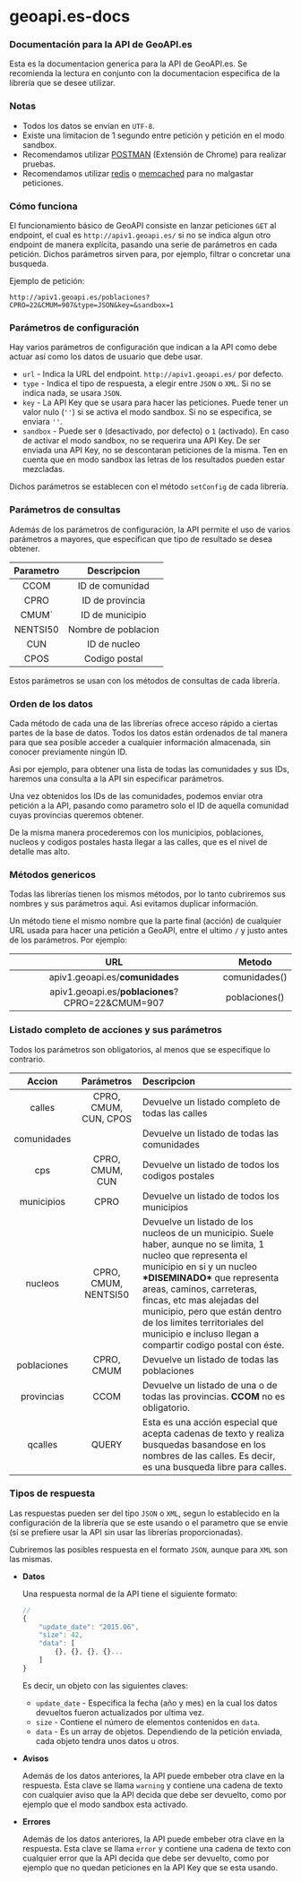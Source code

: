 # geoapi.es-docs

### Documentación para la API de GeoAPI.es

Esta es la documentacion generica para la API de GeoAPI.es. Se recomienda la lectura en
conjunto con la documentacion especifica de la librería que se desee utilizar.

### Notas

* Todos los datos se envían en `UTF-8`.
* Existe una limitacion de 1 segundo entre petición y petición en el modo sandbox.
* Recomendamos utilizar [POSTMAN](https://chrome.google.com/webstore/detail/postman/fhbjgbiflinjbdggehcddcbncdddomop) (Extensión de Chrome) para realizar pruebas.
* Recomendamos utilizar [redis](http://redis.io/) o [memcached](http://memcached.org/) para no malgastar peticiones.

### Cómo funciona

El funcionamiento básico de GeoAPI consiste en lanzar peticiones `GET` al endpoint, el cual
es `http://apiv1.geoapi.es/` si no se indica algun otro endpoint de manera explícita, pasando
una serie de parámetros en cada petición. Dichos parámetros sirven para, por ejemplo, filtrar
o concretar una busqueda.

Ejemplo de petición:

    http://apiv1.geoapi.es/poblaciones?CPRO=22&CMUM=907&type=JSON&key=&sandbox=1

### Parámetros de configuración

Hay varios parámetros de configuración que indican a la API como debe actuar así como los datos
de usuario que debe usar.

* `url` - Indica la URL del endpoint. `http://apiv1.geoapi.es/` por defecto.
* `type` - Indica el tipo de respuesta, a elegir entre `JSON` o `XML`. Si no se indica nada, se usara `JSON`.
* `key` - La API Key que se usara para hacer las peticiones. Puede tener un valor nulo (`''`) si se activa el modo sandbox. Si no se especifica, se enviara `''`.
* `sandbox` - Puede ser `0` (desactivado, por defecto) o `1` (activado). En caso de activar el modo sandbox, no se requerira una API Key. De ser enviada una API Key, no se descontaran peticiones de la misma. Ten en cuenta que en modo sandbox las letras de los resultados pueden estar mezcladas.

Dichos parámetros se establecen con el método `setConfig` de cada librería.

### Parámetros de consultas

Además de los parámetros de configuración, la API permite el uso de varios parámetros a mayores, que especifican que tipo de resultado se desea obtener.

| Parametro | Descripcion         |
|:---------:|:-------------------:|
| CCOM      | ID de comunidad     |
| CPRO      | ID de provincia     |
| CMUM`     | ID de municipio     |
| NENTSI50  | Nombre de poblacion |
| CUN       | ID de nucleo        |
| CPOS      | Codigo postal       |

Estos parámetros se usan con los métodos de consultas de cada librería.

### Orden de los datos

Cada método de cada una de las librerías ofrece acceso rápido a ciertas partes de la base de datos. Todos los datos están ordenados de tal manera para que sea posible acceder a cualquier información almacenada, sin conocer previamente ningún ID.

Asi por ejemplo, para obtener una lista de todas las comunidades y sus IDs, haremos una consulta a la API sin especificar parámetros.

Una vez obtenidos los IDs de las comunidades, podemos enviar otra petición a la API, pasando como parametro solo el ID de aquella comunidad cuyas provincias queremos obtener.

De la misma manera procederemos con los municipios, poblaciones, nucleos y codigos postales hasta llegar a las calles, que es el nivel de detalle mas alto.

### Métodos genericos

Todas las librerías tienen los mismos métodos, por lo tanto cubriremos sus nombres y sus parámetros aqui. Asi evitamos duplicar información.

Un método tiene el mismo nombre que la parte final (acción) de cualquier URL usada para hacer una petición a GeoAPI, entre el ultimo `/` y justo antes de los parámetros. Por ejemplo:

| URL                                                 | Metodo        |
|:---------------------------------------------------:|:-------------:|
| apiv1.geoapi.es/<b>comunidades</b>                  | comunidades() |
| apiv1.geoapi.es/<b>poblaciones</b>?CPRO=22&CMUM=907 | poblaciones() |

### Listado completo de acciones y sus parámetros

Todos los parámetros son obligatorios, al menos que se especifique lo contrario.

| Accion       | Parámetros               | Descripcion                                       |
|:------------:|:------------------------:|:--------------------------------------------------|
| calles       | CPRO, CMUM, CUN, CPOS    | Devuelve un listado completo de todas las calles  |
| comunidades  |                          | Devuelve un listado de todas las comunidades      |
| cps          | CPRO, CMUM, CUN          | Devuelve un listado de todos los codigos postales |
| municipios   | CPRO                     | Devuelve un listado de todos los municipios       |
| nucleos      | CPRO, CMUM, NENTSI50     | Devuelve un listado de los nucleos de un municipio. Suele haber, aunque no se limita, 1 nucleo que representa el municipio en si y un nucleo <b>\*DISEMINADO\*</b> que representa areas, caminos, carreteras, fincas, etc mas alejadas del municipio, pero que están dentro de los limites territoriales del municipio e incluso llegan a compartir codigo postal con éste. |
| poblaciones  | CPRO, CMUM               | Devuelve un listado de todas las poblaciones      |
| provincias   | CCOM                     | Devuelve un listado de una o de todas las provincias. <b>CCOM</b> no es obligatorio. |
| qcalles      | QUERY                    | Esta es una acción especial que acepta cadenas de texto y realiza busquedas basandose en los nombres de las calles. Es decir, es una busqueda libre para calles. |

### Tipos de respuesta

Las respuestas pueden ser del tipo `JSON` o `XML`, segun lo establecido en la configuración de la librería que se este usando o el parametro que se envie (si se prefiere usar la API sin usar las librerías proporcionadas).

Cubriremos las posibles respuesta en el formato `JSON`, aunque para `XML` son las mismas.

* <b>Datos</b>

    Una respuesta normal de la API tiene el siguiente formato:

    ```javascript
    //
    {
        "update_date": "2015.06",
        "size": 42,
        "data": [
            {}, {}, {}, {}...
        ]
    }
    ```

    Es decir, un objeto con las siguientes claves:
    * `update_date` - Especifica la fecha (año y mes) en la cual los datos devueltos fueron actualizados por ultima vez.
    * `size` - Contiene el número de elementos contenidos en `data`.
    * `data` - Es un array de objetos. Dependiendo de la petición enviada, cada objeto tendra unos datos u otros.

* <b>Avisos</b>

    Además de los datos anteriores, la API puede embeber otra clave en la respuesta. Esta clave se llama `warning` y contiene una cadena de texto con cualquier aviso que la API decida que debe ser devuelto, como por ejemplo que el modo sandbox esta activado.

* <b>Errores</b>

    Además de los datos anteriores, la API puede embeber otra clave en la respuesta. Esta clave se llama `error` y contiene una cadena de texto con cualquier error que la API decida que debe ser devuelto, como por ejemplo que no quedan peticiones en la API Key que se esta usando.

